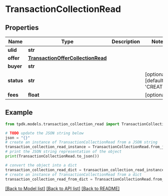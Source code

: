 # TransactionCollectionRead



## Properties

Name | Type | Description | Notes
------------ | ------------- | ------------- | -------------
**ulid** | **str** |  | 
**offer** | [**TransactionOfferCollectionRead**](TransactionOfferCollectionRead.md) |  | 
**buyer** | **str** |  | 
**status** | **str** |  | [optional] [default to 'CREATED']
**fees** | **float** |  | [optional] 

## Example

```python
from tpdk.models.transaction_collection_read import TransactionCollectionRead

# TODO update the JSON string below
json = "{}"
# create an instance of TransactionCollectionRead from a JSON string
transaction_collection_read_instance = TransactionCollectionRead.from_json(json)
# print the JSON string representation of the object
print(TransactionCollectionRead.to_json())

# convert the object into a dict
transaction_collection_read_dict = transaction_collection_read_instance.to_dict()
# create an instance of TransactionCollectionRead from a dict
transaction_collection_read_from_dict = TransactionCollectionRead.from_dict(transaction_collection_read_dict)
```
[[Back to Model list]](../README.md#documentation-for-models) [[Back to API list]](../README.md#documentation-for-api-endpoints) [[Back to README]](../README.md)


